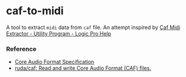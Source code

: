 caf-to-midi
===========
A tool to extract `midi` data from `caf` file. An attempt inspired by [Caf Midi Extractor - Utility Program - Logic Pro Help](https://www.logicprohelp.com/forum/viewtopic.php?t=139415)

### Reference
- [Core Audio Format Specification](https://developer.apple.com/library/archive/documentation/MusicAudio/Reference/CAFSpec/CAF_spec/CAF_spec.html)
- [ruda/caf: Read and write Core Audio Format (CAF) files.](https://github.com/ruda/caf)
